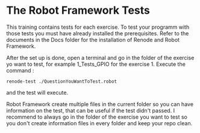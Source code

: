 # The Robot Framework Tests

This training contains tests for each exercise.
To test your programm with those tests you must have already installed the prerequisites.
Refer to the documents in the Docs folder for the installation of Renode and Robot Framework.

After the set up is done, open a terminal and go in the folder of the exercise yo want to test, for example 1_Tests_GPIO for the exercise 1.
Execute the command :

```shell
renode-test ./QuestionYouWantToTest.robot
```

and the test will execute.

Robot Framework create multiple files in the current folder so you can have information on the test, that can be useful if the test didn't passed.
I recommend to always go in the folder of the exercise you want to test so you don't create information files in every folder and keep your repo clean.
